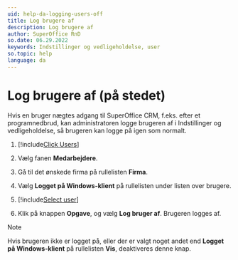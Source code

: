 ```yaml
---
uid: help-da-logging-users-off
title: Log brugere af
description: Log brugere af
author: SuperOffice RnD
so.date: 06.29.2022
keywords: Indstillinger og vedligeholdelse, user
so.topic: help
language: da
---
```


# Log brugere af (på stedet)

Hvis en bruger nægtes adgang til SuperOffice CRM, f.eks. efter et programnedbrud, kan administratoren logge brugeren af i Indstillinger og vedligeholdelse, så brugeren kan logge på igen som normalt.

1. [!include[Click Users](../../../admin/user-management/learn/includes/goto-users.md)]

2. Vælg fanen **Medarbejdere**.

3. Gå til det ønskede firma på rullelisten **Firma**.

4. Vælg **Logget på Windows-klient** på rullelisten under listen over brugere.

5. [!include[Select user](../../../admin/user-management/learn/includes/select-user.md)]

6. Klik på knappen **Opgave**, og vælg **Log bruger af**. Brugeren logges af.

> [!NOTE]
> Hvis brugeren ikke er logget på, eller der er valgt noget andet end **Logget på Windows-klient** på rullelisten **Vis**, deaktiveres denne knap.

<!-- Referenced links -->

<!-- Referenced images -->
